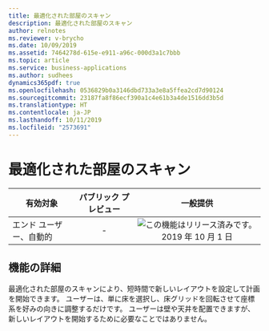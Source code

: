 ```yaml
---
title: 最適化された部屋のスキャン
description: 最適化された部屋のスキャン
author: relnotes
ms.reviewer: v-brycho
ms.date: 10/09/2019
ms.assetid: 7464278d-615e-e911-a96c-000d3a1c7bbb
ms.topic: article
ms.service: business-applications
ms.author: sudhees
dynamics365pdf: true
ms.openlocfilehash: 0536829b0a3146dbd733a3e8a5ffea2cd7d90124
ms.sourcegitcommit: 23187fa8f86ecf390a1c4e61b3a4de1516dd3b5d
ms.translationtype: HT
ms.contentlocale: ja-JP
ms.lasthandoff: 10/11/2019
ms.locfileid: "2573691"
---
```

# <a name="optimized-room-scan"></a>最適化された部屋のスキャン


| 有効対象    |  パブリック プレビュー | 一般提供 | 
| ---------- | :----------: |:----------: |
|エンド ユーザー、自動的|-| ![この機能はリリース済みです。](/dynamics365-release-plan/media/green-checkmark.png "この機能はリリース済みです。") 2019 年 10 月 1 日|






## <a name="feature-details"></a>機能の詳細
<!--feature detail start -->
最適化された部屋のスキャンにより、短時間で新しいレイアウトを設定して計画を開始できます。 ユーザーは、単に床を選択し、床グリッドを回転させて座標系を好みの向きに調整するだけです。 ユーザーは壁や天井を配置できますが、新しいレイアウトを開始するために必要なことではありません。
<!--feature detail end -->









